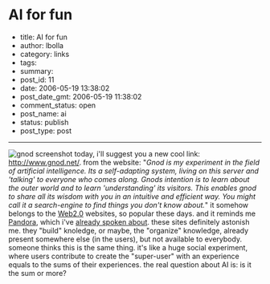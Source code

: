 # AI for fun

- title: AI for fun
- author: lbolla
- category: links
- tags: 
- summary: 
- post_id: 11
- date: 2006-05-19 13:38:02
- post_date_gmt: 2006-05-19 11:38:02
- comment_status: open
- post_name: ai
- status: publish
- post_type: post

----------------

![gnod screenshot][1] today, i'll suggest you a new cool link: <http://www.gnod.net/>. from the website: "_Gnod is my experiment in the field of artificial intelligence. Its a self-adapting system, living on this server and 'talking' to everyone who comes along. Gnods intention is to learn about the outer world and to learn 'understanding' its visitors. This enables gnod to share all its wisdom with you in an intuitive and efficient way. You might call it a search-engine to find things you don't know about._" it somehow belongs to the [Web2.0][2] websites, so popular these days. and it reminds me [Pandora][3], which i've [already spoken about][4]. these sites definitely astonish me. they "build" knoledge, or maybe, the "organize" knowledge, already present somewhere else (in the users), but not available to everybody. someone thinks this is the same thing. it's like a huge social experiment, where users contribute to create the "super-user" with an experience equals to the sums of their experiences. the real question about AI is: is it the sum or more?

   [1]: http://lbolla.info/blog/wp-content/uploads/2006/05/gnod.jpg
   [2]: http://www.oreillynet.com/pub/a/oreilly/tim/news/2005/09/30/what-is-web-20.html?page=1 (Web2.0)
   [3]: http://www.pandora.com (Pandora)
   [4]: http://lbolla.wordpress.com/2006/04/07/strange-beautiful-music/ (Pandora's post)